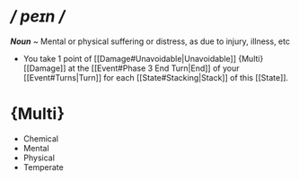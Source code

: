 # */ peɪn /*
***Noun*** ~ Mental or physical suffering or distress, as due to injury, illness, etc

- You take 1 point of [[Damage#Unavoidable|Unavoidable]] {Multi} [[Damage]] at the [[Event#Phase 3 End Turn|End]] of your [[Event#Turns|Turn]] for each [[State#Stacking|Stack]] of this [[State]].
# {Multi}
- Chemical
- Mental
- Physical
- Temperate